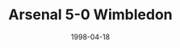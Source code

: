 ---
layout: post
title: Arsenal 5-0 Wimbledon
date: 1998-04-18
categories: premier-league
video: z2trW1udNjs
summary: Arsenal thrash Wimbledon with 5 different goalscorers
title: Arsenal 5-0 Wimbledon
---